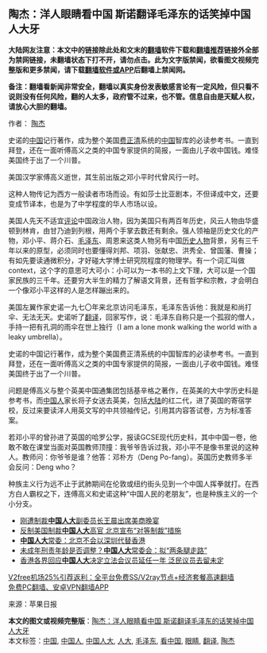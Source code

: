  <h2>陶杰：洋人眼睛看中国 斯诺翻译毛泽东的话笑掉中国人大牙</h2> <p class="notice"><b>大陆网友注意：本文中的链接除此处和文末的<a href="https://github.com/bannedbook/fanqiang" >翻墙</a>软件下载和<a href="https://github.com/killgcd/justmysocks/blob/master/README.md">翻墙推荐</a>链接外全部为禁网链接，未翻墙状态下打不开，请勿点击。此为文字版禁闻，欲看图文视频完整版和更多禁闻，请下载<a href="https://github.com/bannedbook/fanqiang">翻墙软件或APP</a>后翻墙上禁闻网。</p><p>备注：翻墙看新闻非常安全，翻墙以真实身份发表敏感言论有一定风险，但只看不说则没有任何风险，翻的人太多，政府管不过来，也不管。信息自由是天赋人权，请放心大胆的翻墙。</b></p>  <div class="entry"> <p>作者： <a href="https://www.bannedbook.org/bnews/tag/%e9%99%b6%e6%9d%b0/" class="st_tag internal_tag" rel="tag" title="标签 陶杰 下的日志">陶杰</a></p> <p id="summary">史诺的<span class='wp_keywordlink_affiliate'><a href="https://www.bannedbook.org/" title="中国" target="_blank">中国</a></span>记行著作，成为整个美国<span class='wp_keywordlink'><a href="https://www.bannedbook.org/forum2/topic1255.html" title="吳良肱： 費正清這個人 " target="_blank">费正清</a></span>系统的<a href="https://www.bannedbook.org/bnews/tag/%E4%B8%AD%E5%9B%BD/" class="st_tag internal_tag" rel="tag" title="标签 中国 下的日志">中国</a>智库的必读参考书。一直到拜登，还在一面听傅高义之类的中国专家提供的简报，一面由儿子收中国钱。难怪美国终于出了一个川普。</p> <p id="conimg">美国汉学家傅高义逝世，其生前出版之邓小平时代曾风行一时。</p>  <p>这种人物传记为西方一般读者市场而设。有如莎士比亚剧本，不但译成中文，还要变成节译本，也是为了中学程度的华人市场以设。</p> <p>美国人先天不适宜<span class='wp_keywordlink_affiliate'><a href="https://www.bannedbook.org/bnews/comments/" title="新闻评论" target="_blank">评论</a></span>中国政治人物，因为美国只有两百年历史，风云人物由华盛顿到林肯，由甘乃迪到列根，用两个手掌去数还有剩余。强人领袖是历史文化的产物，邓小平、蒋介石、<a href="https://www.bannedbook.org/bnews/tag/%e6%af%9b%e6%b3%bd%e4%b8%9c/" class="st_tag internal_tag" rel="tag" title="标签 毛泽东 下的日志">毛泽东</a>、周恩来这类人物另有中国<span class='wp_keywordlink'><a href="https://www.bannedbook.org/forum32/" title="中国历史人物真相" target="_blank">历史人物</a></span>背景，另有三千年以来的原型，必须同时也要懂得刘邦、项羽、张献忠、洪秀全、曾国藩、曹操；有如先要读通微积分，才好碰大学博士研究院程度的物理学。有一个词汇叫做context，这个字的意思可大可小：小可以为一本书的上文下理，大可以是一个国家民族的三千年。还要穷大半生的精力了解语文背景，还有哲学和宗教，才会明白一个像邓小平这样的人是怎样蹦出来的。</p> <p>美国左翼作家史诺一九七〇年来北京访问毛泽东，毛泽东告诉他：我就是和尚打伞、无法无天。史诺听了<a href="https://www.bannedbook.org/bnews/tag/%E7%BF%BB%E8%AF%91/" class="st_tag internal_tag" rel="tag" title="标签 翻译 下的日志">翻译</a>，回家写作，说：毛泽东自称只是一个孤寂的僧人，手持一把有孔洞的雨伞在世上独行（I am a lone monk walking the world with a leaky umbrella）。</p>  <p>史诺的中国记行著作，成为整个美国费正清系统的中国智库的必读参考书。一直到拜登，还在一面听傅高义之类的中国专家提供的简报，一面由儿子收中国钱。难怪美国终于出了一个川普。</p> <p>问题是傅高义与整个英美中国通集团包括基辛格之著作，在英美的大中学历史科是参考书，而<a href="https://www.bannedbook.org/bnews/tag/%e4%b8%ad%e5%9b%bd%e4%ba%ba/" class="st_tag internal_tag" rel="tag" title="标签 中国人 下的日志">中国人</a>家长将子女送去英美，包括<span class='wp_keywordlink_affiliate'><a href="https://www.bannedbook.org/" title="大陆" target="_blank">大陆</a></span>的红二代，进了英国的寄宿学校，反过来要读洋人用英文写的中共领袖传记，引用其内容答试卷，方为标准答案。</p> <p>若邓小平的曾孙进了英国的哈罗公学，报读GCSE现代历史科，其中中国一卷，他敢不敢在课堂当面对英国教师顶撞：我爷爷告诉过我，邓小平不是像书里说的这种人。教师问：你爷爷是谁？他答：邓朴方（Deng Po-fang）。英国历史教师多半会反问：Deng who？</p>  <p>种族主义行为远不止于武肺期间在伦敦或纽约街头见到一个中国人挥拳就打。在西方白人霸权之下，连傅高义和史诺这种“中国人民的老朋友”，也是种族主义的一个小分支。</p> <ul class='op-related-articles' title='相关阅读'> <li><a href='https://www.bannedbook.org/bnews/baitai/20201211/1445928.html' target='_blank'>刚遭制裁<b>中国人大</b>副委员长王晨出席美商晚宴</a></li> <li><a href='https://www.bannedbook.org/bnews/headline/20201210/1445339.html' target='_blank'>反制美国制裁<b>中国人大</b>高官 北京宣布“对等制裁”措施</a></li> <li><a href='https://www.bannedbook.org/bnews/baitai/20201026/1420563.html' target='_blank'><b>中国人大</b>常委：北京不会以深圳代替香港</a></li> <li><a href='https://www.bannedbook.org/bnews/baitai/20201012/1412489.html' target='_blank'>未成年刑责年龄是否调整？<b>中国人大</b>常委会：拟“两条腿走路”</a></li> <li><a href='https://www.bannedbook.org/bnews/cnnews/hknews/20200813/1379288.html' target='_blank'>香港各界回应<b>中国人大</b>决定立法会议员延任一年 泛民议员去留未定</a></li> </ul> <p class="texttj"> <a href="https://www.bannedbook.org/forum23/topic22702.html" target="_blank">V2free机场25%引荐返利：全平台免费SS/V2ray节点+经济套餐高速翻墙</a><br/> <a href="https://github.com/bannedbook/fanqiang/wiki/%E7%A6%81%E9%97%BB%E7%BD%91%E5%AE%89%E5%8D%93%E7%BF%BB%E5%A2%99%E6%96%B0%E9%97%BBAPP" target="_blank">免费PC翻墙、安卓VPN翻墙APP</a></p><p> 来源：苹果日报 </p><a name='sharetosocial'></a>       <div><b>本文的图文或视频完整版</b>：<a href='https://www.bannedbook.org/bnews/comments/20201225/1454611.html'>陶杰：洋人眼睛看中国 斯诺翻译毛泽东的话笑掉中国人大牙</a></div>  </div><!--END ENTRY--> <div class="postfooter"> <div>本文标签：<a href="https://www.bannedbook.org/bnews/tag/%E4%B8%AD%E5%9B%BD/" rel="tag">中国</a>, <a href="https://www.bannedbook.org/bnews/tag/%e4%b8%ad%e5%9b%bd%e4%ba%ba/" rel="tag">中国人</a>, <a href="https://www.bannedbook.org/bnews/tag/%E4%B8%AD%E5%9B%BD%E4%BA%BA%E5%A4%A7/" rel="tag">中国人大</a>, <a href="https://www.bannedbook.org/bnews/tag/%E4%BA%BA%E5%A4%A7/" rel="tag">人大</a>, <a href="https://www.bannedbook.org/bnews/tag/%e6%af%9b%e6%b3%bd%e4%b8%9c/" rel="tag">毛泽东</a>, <a href="https://www.bannedbook.org/bnews/tag/%e7%9c%8b%e4%b8%ad%e5%9b%bd/" rel="tag">看中国</a>, <a href="https://www.bannedbook.org/bnews/tag/%e7%9c%bc%e7%9d%9b/" rel="tag">眼睛</a>, <a href="https://www.bannedbook.org/bnews/tag/%E7%BF%BB%E8%AF%91/" rel="tag">翻译</a>, <a href="https://www.bannedbook.org/bnews/tag/%e9%99%b6%e6%9d%b0/" rel="tag">陶杰</a></div>  </div><!--END POSTFOOTER--> 
